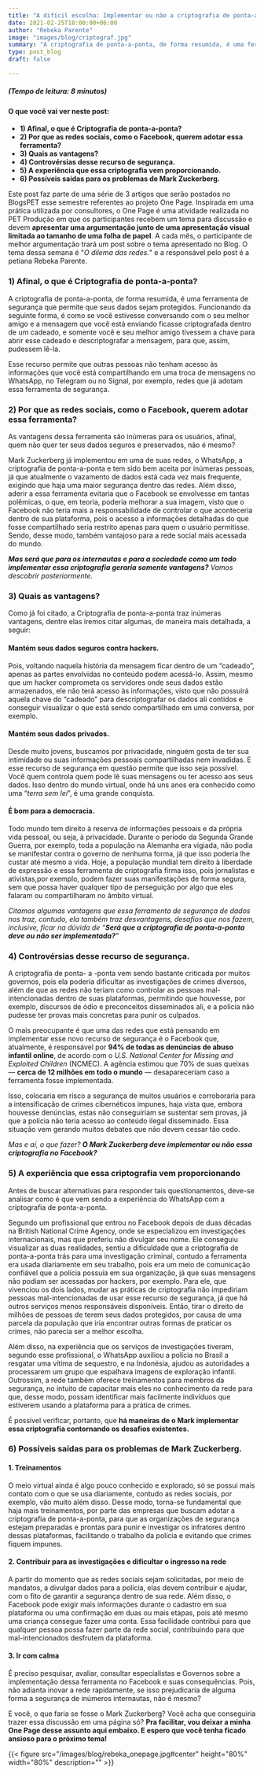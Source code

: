 ```yaml
---
title: "A difícil escolha: Implementar ou não a criptografia de ponta-a-ponta nas redes sociais? - Blog #04 (Especial OnePage)"
date: 2021-02-25T18:00:00+06:00
author: "Rebeka Parente"
image: "images/blog/criptograf.jpg"
summary: "A criptografia de ponta-a-ponta, de forma resumida, é uma ferramenta de segurança que permite que seus dados sejam protegidos."
type: post_blog
draft: false

---
```


##### (Tempo de leitura: 8 minutos)
#### O que você vai ver neste post:
- **1) Afinal, o que é Criptografia de ponta-a-ponta?**
- **2) Por que as redes sociais, como o Facebook, querem adotar essa ferramenta?**
- **3) Quais as vantagens?**
- **4) Controvérsias desse recurso de segurança.**
- **5) A experiência que essa criptografia vem proporcionando.**
- **6) Possíveis saídas para os problemas de Mark Zuckerberg.**

Este post faz parte de uma série de 3 artigos que serão postados no BlogsPET esse semestre referentes ao projeto One Page. Inspirada em uma prática utilizada por consultores, o One Page é uma atividade realizada no PET Produção em que os participantes recebem um tema para discussão e devem **apresentar uma argumentação junto de uma apresentação visual limitada ao tamanho de uma folha de papel**. A cada mês, o participante de melhor argumentação trará um post sobre o tema apresentado no Blog. O tema dessa semana é "*O dilema das redes.*" e a responsável pelo post é a petiana Rebeka Parente.  


### 1) Afinal, o que é Criptografia de ponta-a-ponta?
A criptografia de ponta-a-ponta, de forma resumida, é uma ferramenta de segurança que permite que seus dados sejam protegidos. Funcionando da seguinte forma, é como se você estivesse conversando com o seu melhor amigo e a mensagem que você está enviando ficasse criptografada dentro de um cadeado, e somente você e seu melhor amigo tivessem a chave para abrir esse cadeado e descriptografar a mensagem, para que, assim, pudessem lê-la.

Esse recurso permite que outras pessoas não tenham acesso às informações que você está compartilhando em uma troca de mensagens no WhatsApp, no Telegram ou no Signal, por exemplo, redes que já adotam essa ferramenta de segurança.

### 2)  Por que as redes sociais, como o Facebook, querem adotar essa ferramenta?
As vantagens dessa ferramenta são inúmeras para os usuários, afinal, quem não quer ter seus dados seguros e preservados, não é mesmo?

Mark Zuckerberg já implementou em uma de suas redes, o WhatsApp, a criptografia de ponta-a-ponta e tem sido bem aceita por inúmeras pessoas, já que atualmente o vazamento de dados está cada vez mais frequente, exigindo que haja uma maior segurança dentro das redes. Além disso, aderir a essa ferramenta evitaria que o Facebook se envolvesse em tantas polêmicas, o que, em teoria, poderia melhorar a sua imagem, visto que o Facebook não teria mais a responsabilidade de controlar o que aconteceria dentro de sua plataforma, pois o acesso a informações detalhadas do que fosse compartilhado seria restrito apenas para quem o usuário permitisse. Sendo, desse modo, também vantajoso para a rede social mais acessada do mundo.

***Mas será que para os internautas e para a sociedade como um todo implementar essa criptografia geraria somente vantagens?*** *Vamos descobrir posteriormente.*

### 3)  Quais as vantagens?
Como já foi citado, a Criptografia de ponta-a-ponta traz inúmeras vantagens, dentre elas iremos citar algumas, de maneira mais detalhada, a seguir:

####  Mantém seus dados seguros contra hackers.
Pois, voltando naquela história da mensagem ficar dentro de um “cadeado”, apenas as partes envolvidas no conteúdo podem acessá-lo. Assim, mesmo que um hacker comprometa os servidores onde seus dados estão armazenados, ele não terá acesso às informações, visto que não possuirá aquela chave do “cadeado” para descriptografar os dados ali contidos e conseguir visualizar o que está sendo compartilhado em uma conversa, por exemplo.

#### Mantém seus dados privados.
Desde muito jovens, buscamos por privacidade, ninguém gosta de ter sua intimidade ou suas informações pessoais compartilhadas nem invadidas. E esse recurso de segurança em questão permite que isso seja possível. Você quem controla quem pode lê suas mensagens ou ter acesso aos seus dados. Isso dentro do mundo virtual, onde há uns anos era conhecido como uma “*terra sem lei*”, é uma grande conquista.

#### É bom para a democracia. 
Todo mundo tem direito à reserva de informações pessoais e da própria vida pessoal, ou seja, à privacidade. Durante o período da Segunda Grande Guerra, por exemplo, toda a população na Alemanha era vigiada, não podia se manifestar contra o governo de nenhuma forma, já que isso poderia lhe custar até mesmo a vida. Hoje, a população mundial tem direito à liberdade de expressão e essa ferramenta de criptografia firma isso, pois jornalistas e ativistas,por exemplo, podem fazer suas manifestações de forma segura, sem que possa haver qualquer tipo de perseguição por algo que eles falaram ou compartilharam no âmbito virtual.

*Citamos algumas vantagens que essa ferramenta de segurança de dados nos traz, contudo, ela também traz desvantagens, desafios que nos fazem, inclusive, ficar na dúvida de “**Será que a criptografia de ponta-a-ponta deve ou não ser implementada?**”*

### 4) Controvérsias desse recurso de segurança.
A criptografia de ponta- a -ponta vem sendo bastante criticada por muitos governos, pois ela poderia dificultar as investigações de crimes diversos, além de que as redes não teriam como controlar as pessoas mal-intencionadas dentro de suas plataformas, permitindo que houvesse, por exemplo, discursos de ódio e preconceitos disseminados ali,  e a polícia não pudesse ter provas mais concretas para punir os culpados.

O mais preocupante é que uma das redes que está pensando em implementar esse novo recurso de segurança é o Facebook que, atualmente, é responsável por **94% de todas as denúncias de abuso infantil online**, de acordo com o *U.S. National Center for Missing and Exploited Children* (NCMEC). A agência estimou que 70% de suas queixas — **cerca de 12 milhões em todo o mundo** — desapareceriam caso a ferramenta fosse implementada.

Isso, colocaria em risco a segurança de muitos usuários e corroboraria para a intensificação de crimes cibernéticos impunes, haja vista que, embora houvesse denúncias, estas não conseguiriam se sustentar sem provas, já que a polícia não teria acesso ao conteúdo ilegal disseminado. Essa situação vem gerando muitos debates que não devem cessar tão cedo.

*Mas e aí, o que fazer?* ***O Mark Zuckerberg deve implementar ou não essa criptografia no Facebook?***

### 5) A experiência que essa criptografia vem proporcionando 
Antes de buscar alternativas para responder tais questionamentos, deve-se analisar como é que vem sendo a experiência do WhatsApp com a criptografia de ponta-a-ponta.

Segundo um profissional que entrou no Facebook depois de duas décadas na British National Crime Agency, onde se especializou em investigações internacionais, mas que preferiu não divulgar seu nome. Ele conseguiu visualizar as duas realidades, sentiu a dificuldade que a criptografia de ponta-a-ponta trás para uma investigação criminal, contudo a ferramenta era usada diariamente em seu trabalho, pois era um meio de comunicação confiável que a polícia possuía em sua organização, já que suas mensagens não podiam ser acessadas por hackers, por exemplo. Para ele, que vivenciou os dois lados, mudar as práticas de criptografia não impediriam pessoas mal-intencionadas de usar esse recurso de segurança, já que há outros serviços menos responsáveis disponíveis. Então, tirar o direito de milhões de pessoas de terem seus dados protegidos, por causa de uma parcela da população que iria encontrar outras formas de praticar os crimes, não parecia ser a melhor escolha.

Além disso, na experiência que os serviços de investigações tiveram, segundo esse profissional, o WhatsApp auxiliou a polícia no Brasil a resgatar uma vítima de sequestro, e na Indonésia, ajudou as autoridades a processarem um grupo que espalhava imagens de exploração infantil. Outrossim, a rede também oferece treinamentos para membros da segurança, no intuito de capacitar mais eles no conhecimento da rede para que, desse modo, possam identificar mais facilmente indivíduos que estiverem usando a plataforma para a prática de crimes.

É possível verificar, portanto, que **há maneiras de o Mark implementar essa criptografia contornando os desafios existentes.** 

### 6) Possíveis saídas para os problemas de Mark Zuckerberg.
#### 1. Treinamentos
O meio virtual ainda é algo pouco conhecido e explorado, só se possui mais contato com o que se usa diariamente, contudo as redes sociais, por exemplo, vão muito além disso. Desse modo, torna-se fundamental que haja mais treinamentos, por parte das empresas que buscam adotar a criptografia de ponta-a-ponta, para que as organizações de segurança estejam preparadas e prontas para punir e investigar os infratores dentro dessas plataformas, facilitando o trabalho da polícia e evitando que crimes fiquem impunes.
#### 2. Contribuir para as investigações e dificultar o ingresso na rede
A partir do momento que as redes sociais sejam solicitadas, por meio de mandatos, a divulgar dados para a polícia, elas devem contribuir e ajudar, com o fito de garantir a segurança dentro de sua rede. Além disso, o Facebook pode exigir mais informações durante o cadastro em sua plataforma ou uma confirmação em duas ou mais etapas, pois até mesmo uma criança consegue fazer uma conta. Essa facilidade contribui para que qualquer pessoa possa fazer parte da rede social, contribuindo para que mal-intencionados desfrutem da plataforma.
#### 3. Ir com calma
É preciso pesquisar, avaliar, consultar especialistas e Governos sobre a implementação dessa ferramenta no Facebook e suas consequências. Pois, não adianta inovar a rede rapidamente, se isso prejudicaria de alguma forma a segurança de inúmeros internautas, não é mesmo?

E você, o que faria se fosse o Mark Zuckerberg? Você acha que conseguiria trazer essa discussão em uma página só? **Pra facilitar, vou deixar a minha One Page desse assunto aqui embaixo. E espero que você tenha ficado ansioso para o próximo tema!**

{{< figure src="/images/blog/rebeka_onepage.jpg#center" height="80%" width="80%" description="" >}}
